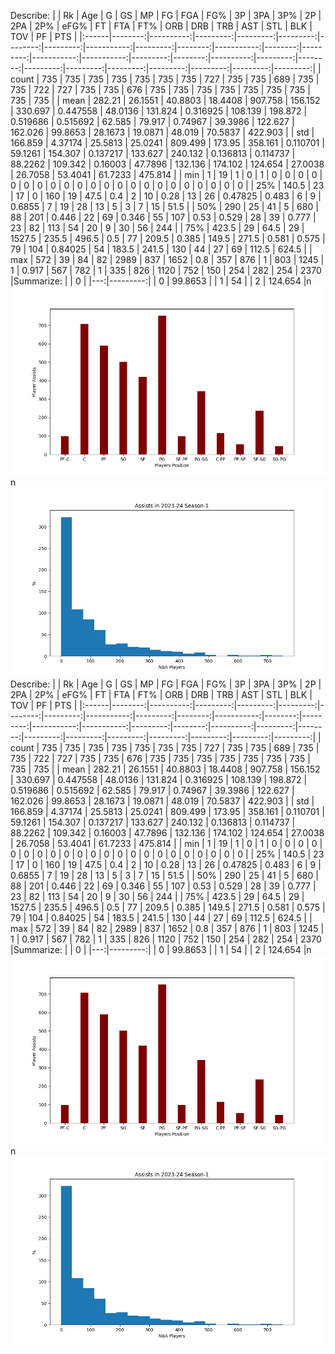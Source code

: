Describe:
|       |      Rk |       Age |        G |       GS |       MP |      FG |      FGA |        FG% |       3P |     3PA |        3P% |      2P |      2PA |        2P% |       eFG% |       FT |     FTA |       FT% |      ORB |     DRB |      TRB |      AST |      STL |      BLK |      TOV |       PF |      PTS |
|:------|--------:|----------:|---------:|---------:|---------:|--------:|---------:|-----------:|---------:|--------:|-----------:|--------:|---------:|-----------:|-----------:|---------:|--------:|----------:|---------:|--------:|---------:|---------:|---------:|---------:|---------:|---------:|---------:|
| count | 735     | 735       | 735      | 735      |  735     | 735     |  735     | 727        | 735      | 735     | 689        | 735     |  735     | 722        | 727        | 735      | 735     | 676       | 735      | 735     |  735     | 735      | 735      | 735      | 735      | 735      |  735     |
| mean  | 282.21  |  26.1551  |  40.8803 |  18.4408 |  907.758 | 156.152 |  330.697 |   0.447558 |  48.0136 | 131.824 |   0.316925 | 108.139 |  198.872 |   0.519686 |   0.515692 |  62.585  |  79.917 |   0.74967 |  39.3986 | 122.627 |  162.026 |  99.8653 |  28.1673 |  19.0871 |  48.019  |  70.5837 |  422.903 |
| std   | 166.859 |   4.37174 |  25.5813 |  25.0241 |  809.499 | 173.95  |  358.161 |   0.110701 |  59.1261 | 154.307 |   0.137217 | 133.627 |  240.132 |   0.136813 |   0.114737 |  88.2262 | 109.342 |   0.16003 |  47.7896 | 132.136 |  174.102 | 124.654  |  27.0038 |  26.7058 |  53.4041 |  61.7233 |  475.814 |
| min   |   1     |  19       |   1      |   0      |    1     |   0     |    0     |   0        |   0      |   0     |   0        |   0     |    0     |   0        |   0        |   0      |   0     |   0       |   0      |   0     |    0     |   0      |   0      |   0      |   0      |   0      |    0     |
| 25%   | 140.5   |  23       |  17      |   0      |  160     |  19     |   47.5   |   0.4      |   2      |  10     |   0.28     |  13     |   26     |   0.47825  |   0.483    |   6      |   9     |   0.6855  |   7      |  19     |   28     |  13      |   5      |   3      |   7      |  15      |   51.5   |
| 50%   | 290     |  25       |  41      |   5      |  680     |  88     |  201     |   0.446    |  22      |  69     |   0.346    |  55     |  107     |   0.53     |   0.529    |  28      |  39     |   0.777   |  23      |  82     |  113     |  54      |  20      |   9      |  30      |  56      |  244     |
| 75%   | 423.5   |  29       |  64.5    |  29      | 1527.5   | 235.5   |  496.5   |   0.5      |  77      | 209.5   |   0.385    | 149.5   |  271.5   |   0.581    |   0.575    |  79      | 104     |   0.84025 |  54      | 183.5   |  241.5   | 130      |  44      |  27      |  69      | 112.5    |  624.5   |
| max   | 572     |  39       |  84      |  82      | 2989     | 837     | 1652     |   0.8      | 357      | 876     |   1        | 803     | 1245     |   1        |   0.917    | 567      | 782     |   1       | 335      | 826     | 1120     | 752      | 150      | 254      | 282      | 254      | 2370     |Summarize:
|    |        0 |
|---:|---------:|
|  0 |  99.8653 |
|  1 |  54      |
|  2 | 124.654  |n
![NBA_1](points_by_position1.png)
n
![NBA_2](assists.png)
Describe:
|       |      Rk |       Age |        G |       GS |       MP |      FG |      FGA |        FG% |       3P |     3PA |        3P% |      2P |      2PA |        2P% |       eFG% |       FT |     FTA |       FT% |      ORB |     DRB |      TRB |      AST |      STL |      BLK |      TOV |       PF |      PTS |
|:------|--------:|----------:|---------:|---------:|---------:|--------:|---------:|-----------:|---------:|--------:|-----------:|--------:|---------:|-----------:|-----------:|---------:|--------:|----------:|---------:|--------:|---------:|---------:|---------:|---------:|---------:|---------:|---------:|
| count | 735     | 735       | 735      | 735      |  735     | 735     |  735     | 727        | 735      | 735     | 689        | 735     |  735     | 722        | 727        | 735      | 735     | 676       | 735      | 735     |  735     | 735      | 735      | 735      | 735      | 735      |  735     |
| mean  | 282.21  |  26.1551  |  40.8803 |  18.4408 |  907.758 | 156.152 |  330.697 |   0.447558 |  48.0136 | 131.824 |   0.316925 | 108.139 |  198.872 |   0.519686 |   0.515692 |  62.585  |  79.917 |   0.74967 |  39.3986 | 122.627 |  162.026 |  99.8653 |  28.1673 |  19.0871 |  48.019  |  70.5837 |  422.903 |
| std   | 166.859 |   4.37174 |  25.5813 |  25.0241 |  809.499 | 173.95  |  358.161 |   0.110701 |  59.1261 | 154.307 |   0.137217 | 133.627 |  240.132 |   0.136813 |   0.114737 |  88.2262 | 109.342 |   0.16003 |  47.7896 | 132.136 |  174.102 | 124.654  |  27.0038 |  26.7058 |  53.4041 |  61.7233 |  475.814 |
| min   |   1     |  19       |   1      |   0      |    1     |   0     |    0     |   0        |   0      |   0     |   0        |   0     |    0     |   0        |   0        |   0      |   0     |   0       |   0      |   0     |    0     |   0      |   0      |   0      |   0      |   0      |    0     |
| 25%   | 140.5   |  23       |  17      |   0      |  160     |  19     |   47.5   |   0.4      |   2      |  10     |   0.28     |  13     |   26     |   0.47825  |   0.483    |   6      |   9     |   0.6855  |   7      |  19     |   28     |  13      |   5      |   3      |   7      |  15      |   51.5   |
| 50%   | 290     |  25       |  41      |   5      |  680     |  88     |  201     |   0.446    |  22      |  69     |   0.346    |  55     |  107     |   0.53     |   0.529    |  28      |  39     |   0.777   |  23      |  82     |  113     |  54      |  20      |   9      |  30      |  56      |  244     |
| 75%   | 423.5   |  29       |  64.5    |  29      | 1527.5   | 235.5   |  496.5   |   0.5      |  77      | 209.5   |   0.385    | 149.5   |  271.5   |   0.581    |   0.575    |  79      | 104     |   0.84025 |  54      | 183.5   |  241.5   | 130      |  44      |  27      |  69      | 112.5    |  624.5   |
| max   | 572     |  39       |  84      |  82      | 2989     | 837     | 1652     |   0.8      | 357      | 876     |   1        | 803     | 1245     |   1        |   0.917    | 567      | 782     |   1       | 335      | 826     | 1120     | 752      | 150      | 254      | 282      | 254      | 2370     |Summarize:
|    |        0 |
|---:|---------:|
|  0 |  99.8653 |
|  1 |  54      |
|  2 | 124.654  |n
![NBA_1](points_by_position1.png)
n
![NBA_2](assists.png)
